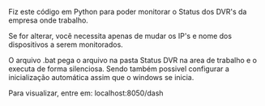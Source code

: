 Fiz este código em Python para poder monitorar o Status dos DVR's da empresa onde trabalho.

Se for alterar, você necessita apenas de mudar os IP's e nome dos dispositivos a serem monitorados.

O arquivo .bat pega o arquivo na pasta Status DVR na area de trabalho e o executa de forma silenciosa. Sendo também possivel configurar a inicialização automática assim que o windows se inicia.

Para visualizar, entre em: localhost:8050/dash
